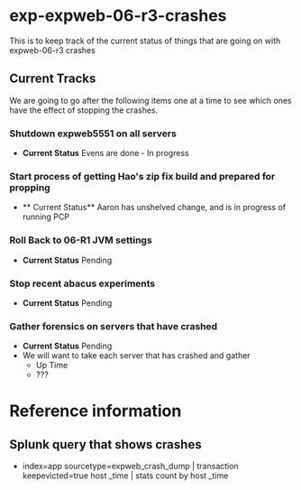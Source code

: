 exp-expweb-06-r3-crashes
========================

This is to keep track of the current status of things that are going on with expweb-06-r3 crashes


## Current Tracks

We are going to go after the following items one at a time to see which ones have the effect of stopping the crashes.

### Shutdown expweb5551 on all servers
* **Current Status** Evens are done - In progress 

### Start process of getting Hao's zip fix build and prepared for propping
* ** Current Status** Aaron has unshelved change, and is in progress of running PCP

### Roll Back to 06-R1 JVM settings
* **Current Status** Pending

### Stop recent abacus experiments
* **Current Status** Pending

### Gather forensics on servers that have crashed
* **Current Status** Pending
* We will want to take each server that has crashed and gather
  * Up Time
  * ???

# Reference information

## Splunk query that shows crashes
* index=app sourcetype=expweb_crash_dump | transaction keepevicted=true host _time | stats count by host _time

